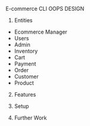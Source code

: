 E-commerce CLI OOPS DESIGN

1. Entities 

- Ecommerce Manager
- Users
- Admin
- Inventory
- Cart
- Payment 
- Order
- Customer
- Product

2. Features

3. Setup

4. Further Work



